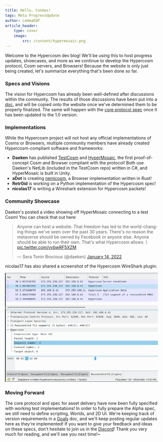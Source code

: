 ```yaml
---
title: Hello, Cosmos!
tags: Meta ProgressUpdate
author: LemmaEOF
article_header:
    type: cover
    image:
        src: /content/hypermosaic.png
---
```


Welcome to the Hypercosm dev blog! We'll be using this to host progress updates, showcases, and more as we continue to
develop the Hypercosm protocol, Cosm servers, and Browsers! Because the website is only just being created, let's
summarize everything that's been done so far.

<!--more-->

### Specs and Visions

The vision for Hypercosm has already been well-defined after discussions within the community. The results of those
discussions have been put into a [doc](https://docs.google.com/document/d/1Aq3u7ZFCBSSxrgXGH-Zel4uAkfoHA-d8xGpzzvmfmIg/),
and will be copied onto the website once we've determined them to be properly finalized. The same will happen with the
[core protocol spec](https://docs.google.com/document/d/1nydSDA7hdUWqpoBTlXBliOccDINq8l1Fuw2biFmrvic/edit) once it has
been updated to the 1.0 version.

### Implementations

While the Hypercosm project will not host any official implementations of Cosms or Browsers, multiple community members
have already created Hypercosm-compliant software and frameworks:

- **Daeken** has published [TestCosm](https://github.com/daeken/TestCosm) and
[HyperMosaic](https://github.com/daeken/HyperMosaic), the first proof-of-concept Cosm and Browser compliant with the
protocol! Both use Daeken's NetLib (included in the TestCosm repo) written in C#, and HyperMosaic is built in Unity.
- **aDot** is creating [nemicosm](https://gitea.treehouse.systems/aDot/nemicosm), a Browser implementation written in
Rust!
- **Retr0id** is working on a Python implementation of the Hypercosm spec!
- **nicolas17** is writing a Wireshark extension for Hypercosm packets!

### Community Showcase

Daeken's posted a video showing off HyperMosaic connecting to a test Cosm! You can check that out here:

<blockquote class="twitter-tweet"><p lang="en" dir="ltr">Anyone can host a website. That freedom has led to the world-changing things we&#39;ve seen over the past 30 years. There&#39;s no reason the metaverse should be owned by Facebook or anyone else. Anyone should be able to run their own. That&#39;s what Hypercosm allows. \ <a href="https://t.co/vvbwRF5XZM">pic.twitter.com/vvbwRF5XZM</a></p>&mdash; Sera Tonin Brocious (@daeken) <a href="https://twitter.com/daeken/status/1482046423030026240">January 14, 2022</a></blockquote> <script async src="https://platform.twitter.com/widgets.js" charset="utf-8"></script>

nicolas17 has also shared a screenshot of the Hypercosm WireShark plugin:

![A screenshot of WireShark decoding Hypercosm packets.](/content/wireshark.png)

### Moving Forward

The core protocol and spec for asset delivery have now been fully specified with working test implementations! In order
to fully prepare the Alpha spec, we still need to define scripting, Worlds, and 2D UI. We're keeping track of version
requirements in a [Goals](https://docs.google.com/document/d/1l5nxZY7xuflq8h4BTJLCTQR_JlcEOpfIOdNm9XbBbAI/edit) doc,
and we'll keep posting regular updates here as they're implemented! If you want to give your feedback and ideas on
these specs, don't hesitate to join us in the [Discord](https://discord.gg/pvgemuz9wb)! Thank you very much for
reading, and we'll see you next time!~